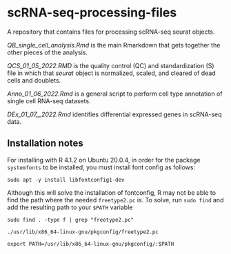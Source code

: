 # scRNA-seq-processing-files
A repository that contains files for processing scRNA-seq seurat objects.

_QB_single_cell_analysis.Rmd_ is the main Rmarkdown that gets together the other pieces of the analysis.  

_QCS_01_05_2022.RMD_ is the quality control (QC) and standardization (S) file in which that _seurat_ object is normalized, scaled, and cleared of dead cells and doublets.

_Anno_01_06_2022.Rmd_ is a general script to perform cell type annotation of single cell RNA-seq datasets.

_DEx_01_07__2022.Rmd_ identifies differential expressed genes in scRNA-seq data.

## Installation notes

For installing with R 4.1.2 on Ubuntu 20.0.4, in order for the package `systemfonts` to be installed, you must install font config as follows:

```
sudo apt -y install libfontconfig1-dev
```
Although this will solve the installation of fontconfig, R may not be able to find the path where the needed `freetype2.pc` is.  To solve, run `sudo find` and add the resulting path to your `$PATH` variable

```
sudo find . -type f | grep "freetype2.pc"
```

`./usr/lib/x86_64-linux-gnu/pkgconfig/freetype2.pc`

```
export PATH=/usr/lib/x86_64-linux-gnu/pkgconfig/:$PATH
```
